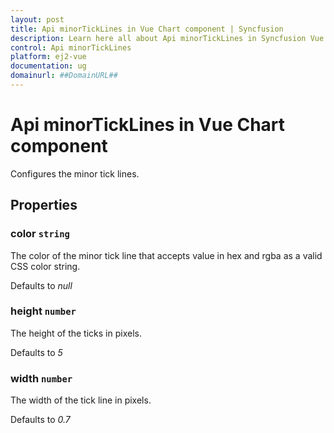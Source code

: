 ```yaml
---
layout: post
title: Api minorTickLines in Vue Chart component | Syncfusion
description: Learn here all about Api minorTickLines in Syncfusion Vue Chart component of Syncfusion Essential JS 2 and more.
control: Api minorTickLines 
platform: ej2-vue
documentation: ug
domainurl: ##DomainURL##
---
```


# Api minorTickLines in Vue Chart component

Configures the minor tick lines.

## Properties

### color `string`

The color of the minor tick line that accepts value in hex and rgba as a valid CSS color string.

Defaults to *null*

### height `number`

The height of the ticks in pixels.

Defaults to *5*

### width `number`

The width of the tick line in pixels.

Defaults to *0.7*
